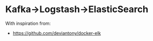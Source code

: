 # Kafka->Logstash->ElasticSearch

With inspiration from:
 - https://github.com/deviantony/docker-elk

